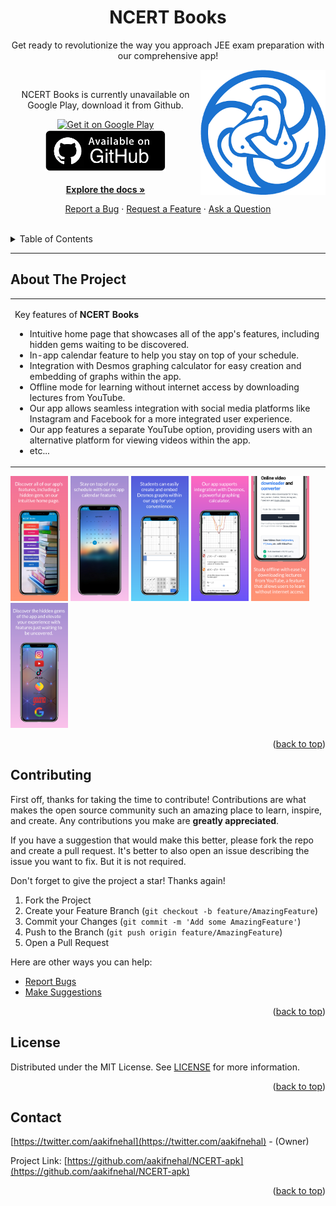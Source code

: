 <h1 align="center">
  NCERT Books
  
</h1>

<div align="center">

Get ready to revolutionize the way you approach JEE exam preparation with our comprehensive app!

<img align="right" src="https://raw.githubusercontent.com/aakifnehal/NCERT-apk/main/source/logo_ncertbooks.jpg" width=200>

</div>

<br>

<div align="center">

NCERT Books is currently unavailable on Google Play, download it from Github.

  <a href="">
      <img alt="Get it on Google Play" height="80" src="https://play.google.com/intl/en_us/badges/images/generic/en_badge_web_generic.png" />
      </a>  
      <a href="https://github.com/aakifnehal/NCERT-apk/releases/download/v1.0.0/NCERT.Books.apk">
          <img alt="Get it on Github" height="67" src="https://github.com/aakifnehal/NCERT-apk/blob/main/source/github_download.png" />
  </a>

</div>

<div align="center">

<br>
    <a href="https://github.com/aakifnehal/NCERT-apk/blob/main/README.md"><strong>Explore the docs »</strong></a>
<br>

<a href="https://github.com/aakifnehal/NCERT-apk/issues">Report a Bug</a>
·
<a href="https://github.com/aakifnehal/NCERT-apk/issues">Request a Feature</a>
·
<a href="https://github.com/aakifnehal/NCERT-apk/issues">Ask a Question</a>

</div>

<br>


<details>
  <summary>Table of Contents</summary>

- [About](#about)
  - [Built With](#built-with)
- [Getting Started](#getting-started)
  - [Prerequisites](#prerequisites)
  - [Usage](#usage)
    - [Cookiecutter template](#cookiecutter-template)
    - [Manual setup](#manual-setup)
    - [Variables reference](#variables-reference)
- [Roadmap](#roadmap)
- [Contributing](#contributing)
- [Support](#support)
- [License](#license)
- [Acknowledgements](#acknowledgements)

</details>

---

## About The Project

<table>
<tr>
<td>

Key features of **NCERT Books**

- Intuitive home page that showcases all of the app's features, including hidden gems waiting to be discovered.
- In-app calendar feature to help you stay on top of your schedule.
- Integration with Desmos graphing calculator for easy creation and embedding of graphs within the app.
- Offline mode for learning without internet access by downloading lectures from YouTube.
- Our app allows seamless integration with social media platforms like Instagram and Facebook for a more integrated user experience.
- Our app features a separate YouTube option, providing users with an alternative platform for viewing videos within the app.
- etc...

</td>
</tr>
</table>

<img 
  src="https://raw.githubusercontent.com/aakifnehal/NCERT-apk/main/source/sc/home.png" 
  alt="home"
  height="200" >
<img 
  src="https://raw.githubusercontent.com/aakifnehal/NCERT-apk/main/source/sc/cal.png" 
  alt="Cal"
  height="200" >
<img 
  src="https://raw.githubusercontent.com/aakifnehal/NCERT-apk/main/source/sc/math1.png" 
  alt="math1"
  height="200" >
<img 
  src="https://raw.githubusercontent.com/aakifnehal/NCERT-apk/main/source/sc/math2.png" 
  alt="Math2"
  height="200" >
<img 
  src="https://raw.githubusercontent.com/aakifnehal/NCERT-apk/main/source/sc/down.png" 
  alt="down"
  height="200" >
<img 
  src="https://raw.githubusercontent.com/aakifnehal/NCERT-apk/main/source/sc/hid.png" 
  alt="Hide"
  height="200" >

<p align="right">(<a href="#top">back to top</a>)</p>

## Contributing

First off, thanks for taking the time to contribute! Contributions are what makes the open source community such an amazing place to learn, inspire, and create. Any contributions you make are **greatly appreciated**.

If you have a suggestion that would make this better, please fork the repo and create a pull request.
It's better to also open an issue describing the issue you want to fix. But it is not required.

Don't forget to give the project a star! Thanks again!

1. Fork the Project
2. Create your Feature Branch (`git checkout -b feature/AmazingFeature`)
3. Commit your Changes (`git commit -m 'Add some AmazingFeature'`)
4. Push to the Branch (`git push origin feature/AmazingFeature`)
5. Open a Pull Request

Here are other ways you can help:

- [Report Bugs](https://github.com/aakifnehal/NCERT-apk/issues)
- [Make Suggestions](https://github.com/aakifnehal/NCERT-apk/issues)

<p align="right">(<a href="#top">back to top</a>)</p>

## License

Distributed under the MIT License. See <a href="https://github.com/aakifnehal/NCERT-apk/blob/main/LICENSE">LICENSE</a> for more information.

<p align="right">(<a href="#top">back to top</a>)</p>

## Contact

[https://twitter.com/aakifnehal](https://twitter.com/aakifnehal) - (Owner)

Project Link: [https://github.com/aakifnehal/NCERT-apk](https://github.com/aakifnehal/NCERT-apk)

<p align="right">(<a href="#top">back to top</a>)</p>
